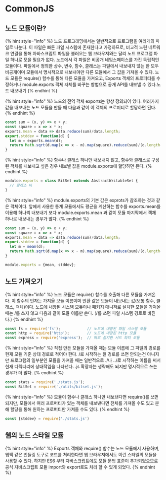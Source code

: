 # CommonJS

## 노드 모듈이란?

{% hint style="info" %}
&#x20;노드 프로그래밍에서는 일반적으로 프로그램을 여러개의 파일로 나눈다. 이 파일은 빠른 파일 시스템에 존재한다고 가정하므로, 비교적 느린 네트워크 연결을 통해 자바스크립트 파일을 불러오는 웹 브라우저와는 달리 노드 프로그램 파일 하나로 모을 필요가 없다. 노드에서 각 파일은 비공개 네임스페이스를 가진 독립적인 모듈이다. 파일에서 정의한 상수, 변수, 함수, 클래스는  파일에서 내보내지 않는 한 모두 비공개이며 모듈에서 명시적으로 내보내야만 다른 모듈에서 그 값을 가져올 수 있다. 노드 모듈은 require() 함수를 통해 다른 모듈을 가져오고, Exports 객체의 프로퍼티를 수정하거나 module.exports 객체 자체를 바꾸는 방법으로 공개 API를 내보낼 수 있다.노드 내보내기
{% endhint %}

{% hint style="info" %}
&#x20;노드의 전역 객체 exports는 항상 정의되어 있다. 여러가지 값을 내보내는 노드 모듈을 만들 때 다음과 같이 이 객체의 프로퍼티로 할당하면 된다.&#x20;
{% endhint %}

```javascript
const sum = (x, y) => x + y;
const square = x => x * x;
exports.mean = data => data.reduce(sum)/data.length;
export.stddev = function(d) {
  let m = exports.mean(d);
  return Math.sqrt(d.map(x => x - m).map(square).reduce(sum)/(d.length-1));
}
```

{% hint style="info" %}
함수나 클래스 하나만 내보내지 않고, 함수와 클래스로 구성된 객체를 내보내고 싶은 경우 내보낼 값을 module.exports에 할당하면 된다.
{% endhint %}

```javascript
modulce.exports = class BitSet extends AbstractWritableSet {
  // 클래스 바
}
```

{% hint style="info" %}
&#x20;module.exports의 기본 값은 exprots가 참조하는 것과 같은 객체이다. 앞에서 사용한 통계 모듈에서도 평균을 계산하는 함수를 exports.mean를 이용해 하나씩 내보내기 보다 module.exports.mean 과 같이 모듈 마지막에서 객체 하나로 내보내는 경우가 많다.
{% endhint %}

```javascript
const sum = (x, y) => x + y;
const square = x => x * x;
exports.mean = data => data.reduce(sum)/data.length;
export.stddev = function(d) {
  let m = mean(d);
  return Math.sqrt(d.map(x => x - m).map(square).reduce(sum)/(d.length-1));
}

module.exports = {mean, stddev};
```

## 노드 가져오기

{% hint style="info" %}
&#x20;노드 모듈은 require() 함수를 호출해 다른 모듈을 가져온다. 이 함수의 인자는 가져올 모듈 이름이며 반환 값은 모듈이 내보내는 값(보통 함수, 클래스, 객체)이다. 노드에 내장된 시스템 모듀이나 패키지 매니저로 설치한 모듈을 가져올 때는 /를 쓰지 않고 다음과 같이 모듈 이름만 쓴다. (/를 쓰면 파일 시스템 경로로 바뀐다.)
{% endhint %}

```javascript
const fs = require('fs');            // 노드에 내장된 파일 시스템 모듈
const http = require('http');        // 노드에 내장된 http 모듈
const express = require('express');  // 따로 설치한 서드 파티 모듈
```

{% hint style="info" %}
&#x20;직접 만든 모듈을 가져올 때는 모듈 이름에 그 파일의 경로를 현재 모듈 기준 상대 경로로 적어야 한다. /로 시작하는 절 경로를 쓰면 안되는건 아니지만 프로그램의 일부분인 모듈을 가져올 때는 일반적으로 ./나 ../로 시작하는 이름을 써서 현재 디렉터리에 상대적임을 나타낸다. .js 확장자는 생략해도 되지만 명시적으로 쓰는 경우가 더 많다.&#x20;
{% endhint %}

```javascript
const stats = require('./stats.js');
const BitSet = require('./utils/bitset.js');
```

{% hint style="info" %}
모듈이 함수나 클래스 하나만 내보낸다면 require()를 쓰면 되지만, 모듈에서 여러 프로퍼티가 있는 객체를 내보낸다면 전체를 가져올 수도 있고 분해 할당을 통해 원하는 프로퍼티만 가져올 수도 있다.
{% endhint %}

```javascript
const {stddev} = require('./stats.js')
```

## 웹의 노드 스타일 모듈

{% hint style="info" %}
Exports 객체와 require() 함수는 노드 모듈에서 사용하며, 웹팩 같은 번들링 도구로 코드를 처리한다면 웹 브라우저에서도 이런 스타일의 모듈을 사용할 수 있다. 하지만 ES6 부터 자바스크립트에도 모듈 문법 표준이 추가되었으므로 공식 자바스크립트 모듈 import와 export로도 처리 할 수 있게 되었다.
{% endhint %}
